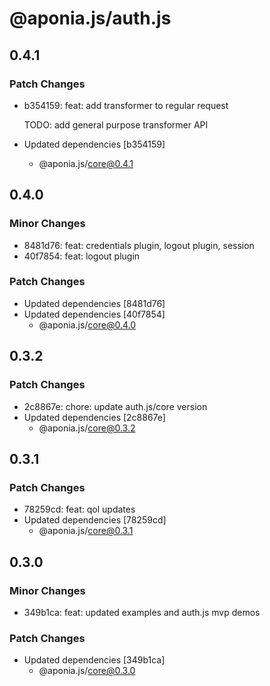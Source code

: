 # @aponia.js/auth.js

## 0.4.1

### Patch Changes

- b354159: feat: add transformer to regular request

  TODO: add general purpose transformer API

- Updated dependencies [b354159]
  - @aponia.js/core@0.4.1

## 0.4.0

### Minor Changes

- 8481d76: feat: credentials plugin, logout plugin, session
- 40f7854: feat: logout plugin

### Patch Changes

- Updated dependencies [8481d76]
- Updated dependencies [40f7854]
  - @aponia.js/core@0.4.0

## 0.3.2

### Patch Changes

- 2c8867e: chore: update auth.js/core version
- Updated dependencies [2c8867e]
  - @aponia.js/core@0.3.2

## 0.3.1

### Patch Changes

- 78259cd: feat: qol updates
- Updated dependencies [78259cd]
  - @aponia.js/core@0.3.1

## 0.3.0

### Minor Changes

- 349b1ca: feat: updated examples and auth.js mvp demos

### Patch Changes

- Updated dependencies [349b1ca]
  - @aponia.js/core@0.3.0
